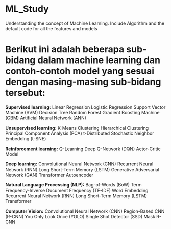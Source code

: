 # ML_Study
Understanding the concept of Machine Learning. Include Algorithm and the default code for all the features and models

# Berikut ini adalah beberapa sub-bidang dalam machine learning dan contoh-contoh model yang sesuai dengan masing-masing sub-bidang tersebut:

**Supervised learning:**
Linear Regression
Logistic Regression
Support Vector Machine (SVM)
Decision Tree
Random Forest
Gradient Boosting Machine (GBM)
Artificial Neural Network (ANN)

**Unsupervised learning:**
K-Means Clustering
Hierarchical Clustering
Principal Component Analysis (PCA)
t-Distributed Stochastic Neighbor Embedding (t-SNE)

**Reinforcement learning:**
Q-Learning
Deep Q-Network (DQN)
Actor-Critic Model

**Deep learning:**
Convolutional Neural Network (CNN)
Recurrent Neural Network (RNN)
Long Short-Term Memory (LSTM)
Generative Adversarial Network (GAN)
Transformer
Autoencoder

**Natural Language Processing (NLP):**
Bag-of-Words (BoW)
Term Frequency-Inverse Document Frequency (TF-IDF)
Word Embedding
Recurrent Neural Network (RNN)
Long Short-Term Memory (LSTM)
Transformer

**Computer Vision:**
Convolutional Neural Network (CNN)
Region-Based CNN (R-CNN)
You Only Look Once (YOLO)
Single Shot Detector (SSD)
Mask R-CNN
